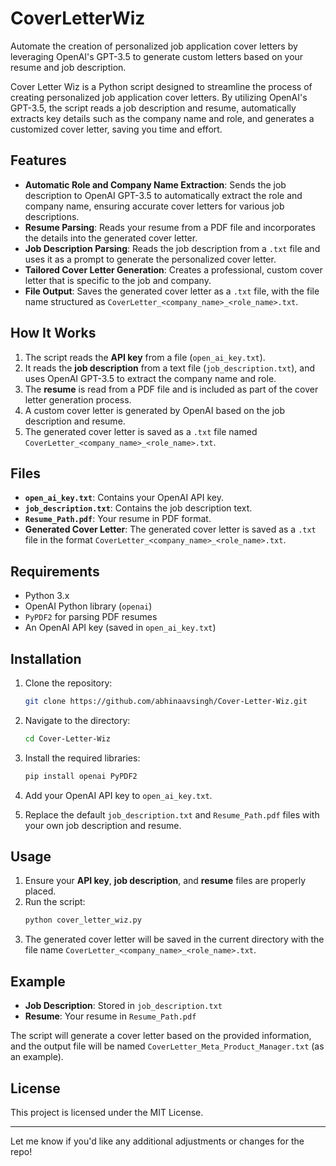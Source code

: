 # CoverLetterWiz
Automate the creation of personalized job application cover letters by leveraging OpenAI's GPT-3.5 to generate custom letters based on your resume and job description.


Cover Letter Wiz is a Python script designed to streamline the process of creating personalized job application cover letters. By utilizing OpenAI's GPT-3.5, the script reads a job description and resume, automatically extracts key details such as the company name and role, and generates a customized cover letter, saving you time and effort.

## Features

- **Automatic Role and Company Name Extraction**: Sends the job description to OpenAI GPT-3.5 to automatically extract the role and company name, ensuring accurate cover letters for various job descriptions.
- **Resume Parsing**: Reads your resume from a PDF file and incorporates the details into the generated cover letter.
- **Job Description Parsing**: Reads the job description from a `.txt` file and uses it as a prompt to generate the personalized cover letter.
- **Tailored Cover Letter Generation**: Creates a professional, custom cover letter that is specific to the job and company.
- **File Output**: Saves the generated cover letter as a `.txt` file, with the file name structured as `CoverLetter_<company_name>_<role_name>.txt`.

## How It Works

1. The script reads the **API key** from a file (`open_ai_key.txt`).
2. It reads the **job description** from a text file (`job_description.txt`), and uses OpenAI GPT-3.5 to extract the company name and role.
3. The **resume** is read from a PDF file and is included as part of the cover letter generation process.
4. A custom cover letter is generated by OpenAI based on the job description and resume.
5. The generated cover letter is saved as a `.txt` file named `CoverLetter_<company_name>_<role_name>.txt`.

## Files

- **`open_ai_key.txt`**: Contains your OpenAI API key.
- **`job_description.txt`**: Contains the job description text.
- **`Resume_Path.pdf`**: Your resume in PDF format.
- **Generated Cover Letter**: The generated cover letter is saved as a `.txt` file in the format `CoverLetter_<company_name>_<role_name>.txt`.

## Requirements

- Python 3.x
- OpenAI Python library (`openai`)
- `PyPDF2` for parsing PDF resumes
- An OpenAI API key (saved in `open_ai_key.txt`)

## Installation

1. Clone the repository:
   ```bash
   git clone https://github.com/abhinaavsingh/Cover-Letter-Wiz.git
   ```
2. Navigate to the directory:
   ```bash
   cd Cover-Letter-Wiz
   ```
3. Install the required libraries:
   ```bash
   pip install openai PyPDF2
   ```

4. Add your OpenAI API key to `open_ai_key.txt`.

5. Replace the default `job_description.txt` and `Resume_Path.pdf` files with your own job description and resume.

## Usage

1. Ensure your **API key**, **job description**, and **resume** files are properly placed.
2. Run the script:
   ```bash
   python cover_letter_wiz.py
   ```
3. The generated cover letter will be saved in the current directory with the file name `CoverLetter_<company_name>_<role_name>.txt`.

## Example

- **Job Description**: Stored in `job_description.txt`
- **Resume**: Your resume in `Resume_Path.pdf`

The script will generate a cover letter based on the provided information, and the output file will be named `CoverLetter_Meta_Product_Manager.txt` (as an example).

## License

This project is licensed under the MIT License.

---

Let me know if you'd like any additional adjustments or changes for the repo!
